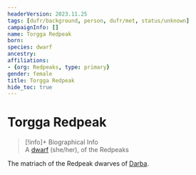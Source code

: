 ```yaml
---
headerVersion: 2023.11.25
tags: [dufr/background, person, dufr/met, status/unknown]
campaignInfo: []
name: Torgga Redpeak
born:
species: dwarf
ancestry:
affiliations:
- {org: Redpeaks, type: primary}
gender: female
title: Torgga Redpeak
hide_toc: true
---
```

# Torgga Redpeak
>[!info]+ Biographical Info  
> A [dwarf](<../../species/children-of-the-embodied-gods/dwarves/dwarves.md>) (she/her), of the Redpeaks  
> 

The matriach of the Redpeak dwarves of [Darba](<../../gazetteer/greater-dunmar/realms/dunmar/coastal-dunmar/darba/darba.md>).